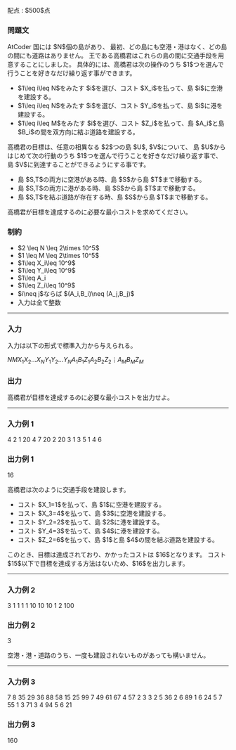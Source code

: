 
<div>

<span>

<span>

<p>
配点 : $500$点
</p>

<div>

<section>

### **問題文**

<p>
AtCoder 国には $N$個の島があり、
最初、どの島にも空港・港はなく、どの島の間にも道路はありません。
王である高橋君はこれらの島の間に交通手段を用意することにしました。
具体的には、高橋君は次の操作のうち $1$つを選んで行うことを好きなだけ繰り返す事ができます。
</p>

<ul>

<li>
$1\leq i\leq N$をみたす $i$を選び、コスト $X_i$を払って、島 $i$に空港を建設する。
</li>

<li>
$1\leq i\leq N$をみたす $i$を選び、コスト $Y_i$を払って、島 $i$に港を建設する。
</li>

<li>
$1\leq i\leq M$をみたす $i$を選び、コスト $Z_i$を払って、島 $A_i$と島 $B_i$の間を双方向に結ぶ道路を建設する。
</li>

</ul>

<p>
高橋君の目標は、任意の相異なる $2$つの島 $U$, $V$について、
島 $U$からはじめて次の行動のうち $1$つを選んで行うことを好きなだけ繰り返す事で、
島 $V$に到達することができるようにする事です。
</p>

<ul>

<li>
島 $S,T$の両方に空港がある時、島 $S$から島 $T$まで移動する。
</li>

<li>
島 $S,T$の両方に港がある時、島 $S$から島 $T$まで移動する。
</li>

<li>
島 $S,T$を結ぶ道路が存在する時、島 $S$から島 $T$まで移動する。
</li>

</ul>

<p>
高橋君が目標を達成するのに必要な最小コストを求めてください。
</p>

</section>

</div>

<div>

<section>

### **制約**

<ul>

<li>
$2 \leq N \leq 2\times 10^5$
</li>

<li>
$1 \leq M \leq 2\times 10^5$
</li>

<li>
$1\leq X_i\leq 10^9$
</li>

<li>
$1\leq Y_i\leq 10^9$
</li>

<li>
$1\leq A_i<B_i\leq N$
</li>

<li>
$1\leq Z_i\leq 10^9$
</li>

<li>
$i\neq j$ならば $(A_i,B_i)\neq (A_j,B_j)$
</li>

<li>
入力は全て整数
</li>

</ul>

</section>

</div>

---

<div>

<div>

<section>

### **入力**

<p>
入力は以下の形式で標準入力から与えられる。
</p>

<div>

$N$$M$$X_1$$X_2$$\ldots$$X_N$$Y_1$$Y_2$$\ldots$$Y_N$$A_1$$B_1$$Z_1$$A_2$$B_2$$Z_2$$\vdots$$A_M$$B_M$$Z_M$
</div>

</section>

</div>

<div>

<section>

### **出力**

<p>
高橋君が目標を達成するのに必要な最小コストを出力せよ。
</p>

</section>

</div>

</div>

---

<div>

<section>

### **入力例 1**

<div>

4 2
1 20 4 7
20 2 20 3
1 3 5
1 4 6

</div>

</section>

</div>

<div>

<section>

### **出力例 1**

<div>

16

</div>

<p>
高橋君は次のように交通手段を建設します。
</p>

<ul>

<li>
コスト $X_1=1$を払って、島 $1$に空港を建設する。
</li>

<li>
コスト $X_3=4$を払って、島 $3$に空港を建設する。
</li>

<li>
コスト $Y_2=2$を払って、島 $2$に港を建設する。
</li>

<li>
コスト $Y_4=3$を払って、島 $4$に港を建設する。
</li>

<li>
コスト $Z_2=6$を払って、島 $1$と島 $4$の間を結ぶ道路を建設する。
</li>

</ul>

<p>
このとき、目標は達成されており、かかったコストは $16$となります。
コスト $15$以下で目標を達成する方法はないため、$16$を出力します。
</p>

</section>

</div>

---

<div>

<section>

### **入力例 2**

<div>

3 1
1 1 1
10 10 10
1 2 100

</div>

</section>

</div>

<div>

<section>

### **出力例 2**

<div>

3

</div>

<p>
空港・港・道路のうち、一度も建設されないものがあっても構いません。
</p>

</section>

</div>

---

<div>

<section>

### **入力例 3**

<div>

7 8
35 29 36 88 58 15 25
99 7 49 61 67 4 57
2 3 3
2 5 36
2 6 89
1 6 24
5 7 55
1 3 71
3 4 94
5 6 21

</div>

</section>

</div>

<div>

<section>

### **出力例 3**

<div>

160

</div>

</section>

</div>

</span>

</span>

</div>
